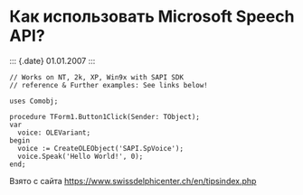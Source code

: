 Как использовать Microsoft Speech API?
======================================

::: {.date}
01.01.2007
:::

    // Works on NT, 2k, XP, Win9x with SAPI SDK
    // reference & Further examples: See links below!
     
    uses Comobj;
     
    procedure TForm1.Button1Click(Sender: TObject);
    var
      voice: OLEVariant;
    begin
      voice := CreateOLEObject('SAPI.SpVoice');
      voice.Speak('Hello World!', 0);
    end;

Взято с сайта <https://www.swissdelphicenter.ch/en/tipsindex.php>
